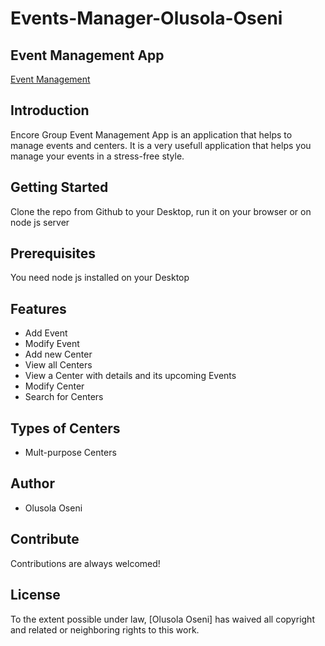 # Events-Manager-Olusola-Oseni
## Event Management App

[Event Management](https://github.com/kenoseni/Events-Manager-Olusola-Oseni)

## Introduction
Encore Group Event Management App is an application that helps to manage events and centers. It is a very usefull application that helps you manage your events in a stress-free style.

## Getting Started
Clone the repo from Github to your Desktop, run it on your browser or on node js server

## Prerequisites
You need node js installed on your Desktop

## Features

- Add Event 
- Modify Event 
- Add new Center 
- View all Centers
- View a Center with details and its upcoming Events
- Modify Center 
- Search for Centers

## Types of Centers
- Mult-purpose Centers

## Author
- Olusola Oseni


## Contribute
Contributions are always welcomed!

## License
To the extent possible under law, [Olusola Oseni] has waived all copyright and related or neighboring rights to this work.